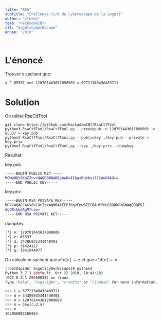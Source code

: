 ```yaml
---
title: "RSA"
subtitle: "Challenge tiré du Cyberescape de la Sogeti"
author: "zTeeed"
team: "HackademINT"
ctf: "SogetiCyberEscape"
annee: "2019"

---
```


# L'énoncé

Trouver x sachant que:

```bash
x ^ 65537 mod 120701443617098609 = 67721340430489711
```

# Solution

On utilise [RsaCtfTool](https://github.com/HackademINT/RsaCtfTool)

```
git clone https://github.com/HackademINT/RsaCtfTool
python3 RsaCtfTool/RsaCtfTool.py --createpub -n 120701443617098609 -e 65537 > key.pub
python3 RsaCtfTool/RsaCtfTool.py --publickey ./key.pub --private > key.priv
python3 RsaCtfTool/RsaCtfTool.py --key ./key.priv --dumpkey
```

Résultat:

key.pub

```bash
-----BEGIN PUBLIC KEY-----
MCMwDQYJKoZIhvcNAQEBBQADEgAwDwIIAazRUs6si3ECAwEAAQ==
-----END PUBLIC KEY-----
```

key.priv

```bash
-----BEGIN RSA PRIVATE KEY-----
MDkCAQACCAGs0VLOrItxAgMBAAECB3oqvEnw3ZECBAHffnUCBQDk8bGNAgQBQPDJ
AgQRikbdAgMfLiw=
-----END RSA PRIVATE KEY-----
```

dumpkey

```bash
[*] n: 120701443617098609
[*] e: 65537
[*] d: 34386935341440401
[*] p: 31424117
[*] q: 3841044877
```

On calcule m sachant que `m^e[n] = c` et que `c^d[n] = m`

```bash
[root@spider SogetiCyberEscape]# python3
Python 3.7.1 (default, Oct 22 2018, 10:41:28)
[GCC 8.2.1 20180831] on linux
Type "help", "copyright", "credits" or "license" for more information.

>>> c = 67721340430489711
>>> d = 34386935341440401
>>> n = 120701443617098609
>>> m = pow(c,d,n)
>>> m
163956092266063
```
